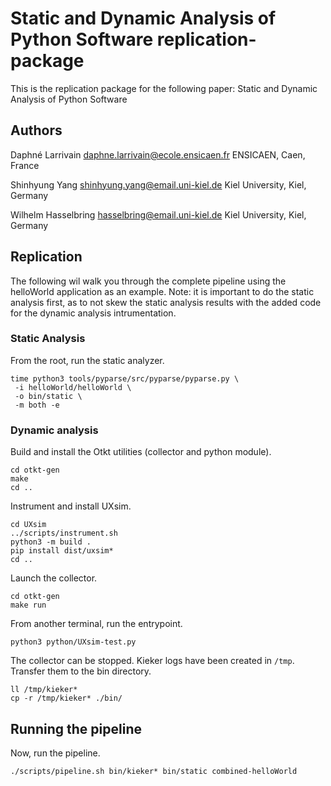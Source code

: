 # Static and Dynamic Analysis of Python Software replication-package

This is the replication package for the following paper:
Static and Dynamic Analysis of Python Software

## Authors

Daphné Larrivain
<daphne.larrivain@ecole.ensicaen.fr>
ENSICAEN, Caen, France

Shinhyung Yang
<shinhyung.yang@email.uni-kiel.de>
Kiel University, Kiel, Germany

Wilhelm Hasselbring
<hasselbring@email.uni-kiel.de>
Kiel University, Kiel, Germany

## Replication

The following wil walk you through the complete pipeline using the helloWorld application as an example.
Note: it is important to do the static analysis first, as to not skew the static analysis results with the added code for the dynamic analysis intrumentation.

### Static Analysis

From the root, run the static analyzer.
```
time python3 tools/pyparse/src/pyparse/pyparse.py \
 -i helloWorld/helloWorld \
 -o bin/static \
 -m both -e
```

### Dynamic analysis

Build and install the Otkt utilities (collector and python module).
```
cd otkt-gen
make
cd ..
```

Instrument and install UXsim. 
```
cd UXsim
../scripts/instrument.sh
python3 -m build .
pip install dist/uxsim*
cd ..
```

Launch the collector.
```
cd otkt-gen
make run
```

From another terminal, run the entrypoint.
```
python3 python/UXsim-test.py
```

The collector can be stopped. Kieker logs have been created in `/tmp`. Transfer them to the bin directory.
```
ll /tmp/kieker*
cp -r /tmp/kieker* ./bin/
```

## Running the pipeline

Now, run the pipeline.
```
./scripts/pipeline.sh bin/kieker* bin/static combined-helloWorld
```

